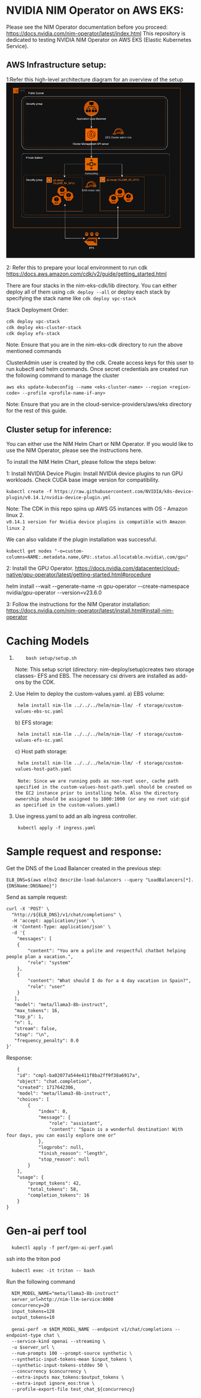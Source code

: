 # NVIDIA NIM Operator on AWS EKS:

Please see the NIM Operator documentation before you proceed: https://docs.nvidia.com/nim-operator/latest/index.html
This repository is dedicated to testing NVIDIA NIM Operator on AWS EKS (Elastic Kubernetes Service).

## AWS Infrastructure setup:

1:Refer this high-level architecture diagram for an overview of the setup
![High level architecture diagram](aws-eks-architecture.png)

2: Refer this to prepare your local environment to run cdk
https://docs.aws.amazon.com/cdk/v2/guide/getting_started.html

There are four stacks in the nim-eks-cdk/lib directory. You can either deploy all of them using `cdk deploy --all` or deploy each stack by specifying the stack name
like `cdk deploy vpc-stack`

Stack Deployment Order:

    cdk deploy vpc-stack
    cdk deploy eks-cluster-stack
    cdk deploy efs-stack

Note: Ensure that you are in the nim-eks-cdk directory to run the above mentioned commands

ClusterAdmin user is created by the cdk. Create access keys for this user to run kubectl and helm commands. Once secret credentials are created run the following command to manage the cluster

    aws eks update-kubeconfig --name <eks-cluster-name> --region <region-code> --profile <profile-name-if-any>

Note: Ensure that you are in the cloud-service-providers/aws/eks directory for the rest of this guide.

## Cluster setup for inference:

You can either use the NIM Helm Chart or NIM Operator. If you would like to use the NIM Operator, please see the instructions here. 

To install the NIM Helm Chart, please follow the steps below:

1: Install NVIDIA Device Plugin: Install NVIDIA device plugins to run GPU workloads. Check CUDA base image version for compatibility.

    kubectl create -f https://raw.githubusercontent.com/NVIDIA/k8s-device-plugin/v0.14.1/nvidia-device-plugin.yml

Note: The CDK in this repo spins up AWS G5 instances with OS - Amazon linux 2.  
`v0.14.1 version for Nvidia device plugins is compatible with Amazon linux 2`

We can also validate if the plugin installation was successful.

    kubectl get nodes "-o=custom-columns=NAME:.metadata.name,GPU:.status.allocatable.nvidia\.com/gpu"

2: Install the GPU Operator. https://docs.nvidia.com/datacenter/cloud-native/gpu-operator/latest/getting-started.html#procedure

   helm install --wait --generate-name -n gpu-operator --create-namespace nvidia/gpu-operator --version=v23.6.0
   
3: Follow the instructions for the NIM Operator installation: https://docs.nvidia.com/nim-operator/latest/install.html#install-nim-operator


# Caching Models

1.         bash setup/setup.sh

    Note: This setup script (directory: nim-deploy/setup)creates two storage classes- EFS and EBS. The necessary csi drivers are installed as add-ons by the CDK.

2.  Use Helm to deploy the custom-values.yaml.
    a) EBS volume:

         helm install nim-llm ../../../helm/nim-llm/ -f storage/custom-values-ebs-sc.yaml

    b) EFS storage:

         helm install nim-llm ../../../helm/nim-llm/ -f storage/custom-values-efs-sc.yaml

    c) Host path storage:

         helm install nim-llm ../../../helm/nim-llm/ -f storage/custom-values-host-path.yaml

         Note: Since we are running pods as non-root user, cache path specified in the custom-values-host-path.yaml should be created on the EC2 instance prior to installing helm. Also the directory ownership should be assigned to 1000:1000 (or any no root uid:gid as specified in the custom-values.yaml)

3.  Use ingress.yaml to add an alb ingress controller.

         kubectl apply -f ingress.yaml

# Sample request and response:
Get the DNS of the Load Balancer created in the previous step:
```
ELB_DNS=$(aws elbv2 describe-load-balancers --query "LoadBalancers[*].{DNSName:DNSName}")
```
Send as sample request:

```
curl -X 'POST' \
  "http://${ELB_DNS}/v1/chat/completions" \
  -H 'accept: application/json' \
  -H 'Content-Type: application/json' \
  -d '{
    "messages": [
    {
        "content": "You are a polite and respectful chatbot helping people plan a vacation.",
        "role": "system"
    },
    {
        "content": "What should I do for a 4 day vacation in Spain?",
        "role": "user"
    }
   ],
   "model": "meta/llama3-8b-instruct",
   "max_tokens": 16,
   "top_p": 1,
   "n": 1,
   "stream": false,
   "stop": "\n",
   "frequency_penalty": 0.0
}'

```
Response:

```
    {
    "id": "cmpl-ba02077a544e411f8ba2ff9f38a6917a",
    "object": "chat.completion",
    "created": 1717642306,
    "model": "meta/llama3-8b-instruct",
    "choices": [
        {
            "index": 0,
            "message": {
                "role": "assistant",
                "content": "Spain is a wonderful destination! With four days, you can easily explore one or"
            },
            "logprobs": null,
            "finish_reason": "length",
            "stop_reason": null
        }
    ],
    "usage": {
        "prompt_tokens": 42,
        "total_tokens": 58,
        "completion_tokens": 16
    }
}
```

# Gen-ai perf tool

      kubectl apply -f perf/gen-ai-perf.yaml

ssh into the triton pod

      kubectl exec -it triton -- bash

Run the following command

      NIM_MODEL_NAME="meta/llama3-8b-instruct"
      server_url=http://nim-llm-service:8000
      concurrency=20
      input_tokens=128
      output_tokens=10

      genai-perf -m $NIM_MODEL_NAME --endpoint v1/chat/completions --endpoint-type chat \
      --service-kind openai --streaming \
      -u $server_url \
      --num-prompts 100 --prompt-source synthetic \
      --synthetic-input-tokens-mean $input_tokens \
      --synthetic-input-tokens-stddev 50 \
      --concurrency $concurrency \
      --extra-inputs max_tokens:$output_tokens \
      --extra-input ignore_eos:true \
      --profile-export-file test_chat_${concurrency}
